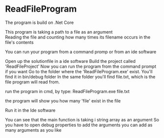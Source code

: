 # ReadFileProgram

The program is build on .Net Core

This program is taking a path to a file as an argument  
Reading the file and counting how many times its filename occurs in the file's contents  

You can run your program from a command promp or from an ide software

Open up the solutionfile in a ide software
Build the project called 'ReadFileProject'
Now you can run the program from the command prompt if you want
Go to the folder where the 'ReadFileProgram.exe' exist. You'll find it in bin/debug folder
In the same folder you'll find file.txt, which is the file program will read from.

run the program in cmd, by type: ReadFileProgram.exe file.txt

the program will show you how many 'file' exist in the file 


Run it in the Ide software

You can see that the main function is taking i string array as an argument
So you have to open debug properties to add the arguments
you can add as many arguments as you like


